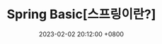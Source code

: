 ---
title: Spring Basic[스프링이란?]
date: 2023-02-02 20:12:00 +0800
categories: [Spring-basic]
tags: [Spring]
---